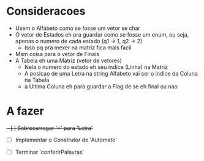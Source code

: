 
# Consideracoes

- Usem o Alfabeto como se fosse um vetor se char
- O vetor de Estados eh pra guardar como se fosse um enum, ou seja, apenas o numero de cada estado (q1 -> 1, q2 -> 2)
    - Isso pq pra mexer na matriz fica mais facil
- Msm coisa para o vetor de Finais
- A Tabela eh uma Matriz (vetor de vetores)
    - Nela o numero do estado eh seu indice (Linha) na Matriz
    - A posicao de uma Letra na string Alfabeto vai ser o indice da Coluna na Tabela
    - a Ultima Coluna eh para guardar a Flag de se eh final ou nao


# A fazer

~~- [ ] Sobrecarregar '=' para 'Letra'~~
- [ ] Implementar o Construtor de 'Automato'
- [ ] Terminar 'conferirPalavras'


